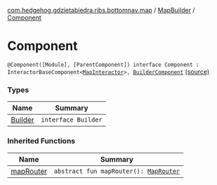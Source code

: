 [com.hedgehog.gdzietabiedra.ribs.bottomnav.map](../../index.md) / [MapBuilder](../index.md) / [Component](./index.md)

# Component

`@Component([Module], [ParentComponent]) interface Component : InteractorBaseComponent<`[`MapInteractor`](../../-map-interactor/index.md)`>, `[`BuilderComponent`](../-builder-component/index.md) [(source)](https://github.com/asvid/GdzieTaBiedra/tree/master/app/src/main/java/com/hedgehog/gdzietabiedra/ribs/bottomnav/map/MapBuilder.kt#L82)

### Types

| Name | Summary |
|---|---|
| [Builder](-builder/index.md) | `interface Builder` |

### Inherited Functions

| Name | Summary |
|---|---|
| [mapRouter](../-builder-component/map-router.md) | `abstract fun mapRouter(): `[`MapRouter`](../../-map-router/index.md) |
